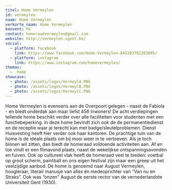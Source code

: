 ```yaml
---
titel: Home Vermeylen
id: vermeylen
naam: Home Vermeylen
verkorte_naam: Home Vermeylen
konvent: hk
contact: homeraadvermeylen@gmail.com
website: http://vermeylen.ugent.be/
social: 
  - platform: facebook
    link: https://www.facebook.com/Home-Vermeylen-845283782203005/
  - platform: instagram
    link: https://www.instagram.com/homevermeylen/
themas:
  -  home
showcase:
  - photo: /assets/logos/VermeylA.PNG
  - photo: /assets/logos/VermeylB.PNG
  - photo: /assets/logos/VermeylC.PNG
---
```


Home Vermeylen is eveneens aan de Overpoort gelegen - naast de Fabiola - en biedt onderdak aan maar liefst 456 inwoners! De acht verdiepingen tellende home beschikt verder over alle faciliteiten voor studenten met een functiebeperking.
In deze home bevindt zich ook de de permanentiedienst en de receptie waar je terecht kan met badge/sleutelproblemen. Dienst Huisvesting heeft hier verder ook haar kantoren.
De prachtige tuin van de home is de ideale plaats om bij mooi weer in te vertoeven. Als je toch binnen wil zitten, dan biedt de homeraad voldoende activiteiten aan. Af en toe vindt er een filmavond plaats, naast de wekelijkse ontspanningsavonden en fuiven.
Ook op cultureel vlak heeft de homeraad veel te bieden: voetbal op groot scherm, paintball en ons eigen festival zijn maar een greep uit het veelzijdige aanbod.
De home is genoemd naar August Vermeylen, hoogleraar, literair manusje van alles én medeoprichter van “Van nu en Straks”. Ook was “onzen” August de eerste rector van de vernederlandste Universiteit Gent (1930).
